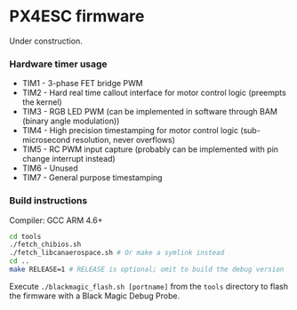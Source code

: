 PX4ESC firmware
===============

Under construction.

### Hardware timer usage
* TIM1 - 3-phase FET bridge PWM
* TIM2 - Hard real time callout interface for motor control logic (preempts the kernel)
* TIM3 - RGB LED PWM (can be implemented in software through BAM (binary angle modulation))
* TIM4 - High precision timestamping for motor control logic (sub-microsecond resolution, never overflows)
* TIM5 - RC PWM input capture (probably can be implemented with pin change interrupt instead)
* TIM6 - Unused
* TIM7 - General purpose timestamping

### Build instructions
Compiler: GCC ARM 4.6+
```bash
cd tools
./fetch_chibios.sh
./fetch_libcanaerospace.sh # Or make a symlink instead
cd ..
make RELEASE=1 # RELEASE is optional; omit to build the debug version
```
Execute `./blackmagic_flash.sh [portname]` from the `tools` directory to flash the firmware with a Black Magic Debug Probe.
